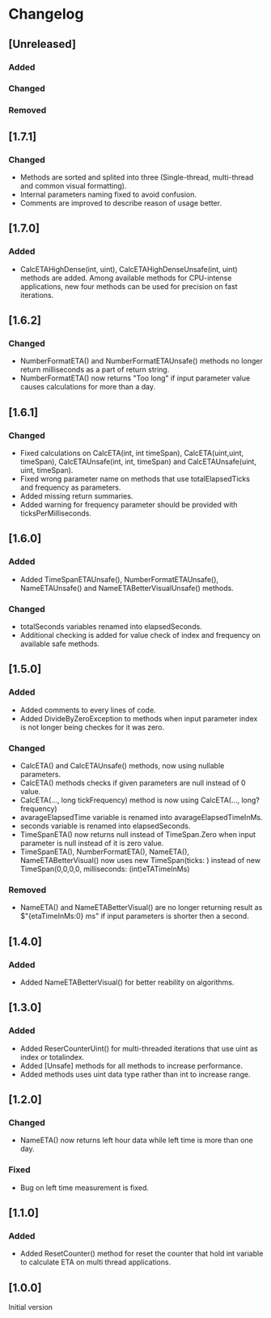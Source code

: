# Changelog

## [Unreleased]

### Added

### Changed

### Removed

## [1.7.1]

### Changed
* Methods are sorted and splited into three (Single-thread, multi-thread and common visual formatting).
* Internal parameters naming fixed to avoid confusion.
* Comments are improved to describe reason of usage better.

## [1.7.0]

### Added
* CalcETAHighDense(int, uint), CalcETAHighDenseUnsafe(int, uint) methods are added. Among available methods for CPU-intense applications, new four methods can be used for precision on fast iterations.

## [1.6.2]

### Changed
* NumberFormatETA() and NumberFormatETAUnsafe() methods no longer return milliseconds as a part of return string.
* NumberFormatETA() now returns "Too long" if input parameter value causes calculations for more than a day.

## [1.6.1]

### Changed
* Fixed calculations on CalcETA(int, int timeSpan), CalcETA(uint,uint, timeSpan), CalcETAUnsafe(int, int, timeSpan) and CalcETAUnsafe(uint, uint, timeSpan).
* Fixed wrong parameter name on methods that use totalElapsedTicks and frequency as parameters.
* Added missing return summaries.
* Added warning for frequency parameter should be provided with ticksPerMilliseconds.

## [1.6.0]

### Added
* Added TimeSpanETAUnsafe(), NumberFormatETAUnsafe(), NameETAUnsafe() and NameETABetterVisualUnsafe() methods.

### Changed
* totalSeconds variables renamed into elapsedSeconds.
* Additional checking is added for value check of index and frequency on available safe methods.

## [1.5.0]

### Added
* Added comments to every lines of code.
* Added DivideByZeroException to methods when input parameter index is not longer being checkes for it was zero.

### Changed
* CalcETA() and CalcETAUnsafe() methods, now using nullable parameters.
* CalcETA() methods checks if given parameters are null instead of 0 value.
* CalcETA(..., long tickFrequency) method is now using CalcETA(..., long? frequency)
* avarageElapsedTime variable is renamed into avarageElapsedTimeInMs.
* seconds variable is renamed into elapsedSeconds.
* TimeSpanETA() now returns null instead of TimeSpan.Zero when input parameter is null instead of it is zero value.
* TimeSpanETA(), NumberFormatETA(), NameETA(), NameETABetterVisual() now uses new TimeSpan(ticks: ) instead of new TimeSpan(0,0,0,0, milliseconds: (int)eTATimeInMs)

### Removed
  * NameETA() and NameETABetterVisual() are no longer returning result as $"{etaTimeInMs:0} ms" if input parameters is shorter then a second.

## [1.4.0]

### Added
 * Added NameETABetterVisual() for better reability on algorithms.

## [1.3.0]

### Added
 * Added ReserCounterUint() for multi-threaded iterations that use uint as index or totalindex.
 * Added [Unsafe] methods for all methods to increase performance.
 * Added methods uses uint data type rather than int to increase range.

## [1.2.0]

### Changed
 * NameETA() now returns left hour data while left time is more than one day.
### Fixed
 * Bug on left time measurement is fixed.

## [1.1.0]

### Added
 * Added ResetCounter() method for reset the counter that hold int variable to calculate ETA on multi thread applications.

## [1.0.0]
Initial version
